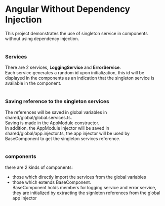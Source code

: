 # Angular Without Dependency Injection

This project demonstrates the use of singleton service in components without using dependency injection.
<br/><br/>

### Services
There are 2 services, <b>LoggingService</b> and <b>ErrorService</b>.<br/>
Each service generates a random id upon initialization, this id will be displayed in the components as an indication that the singleton service is available in the component.
<br/><br/>

### Saving reference to the singleton services
The references will be saved in global variables in shared/global/global.services.ts.<br/>
Saving is made in the AppModule constructor.<br/>
In addition, the AppModule injector will be saved in shared/global/app.injector.ts, the app injector will be used by BaseComponent to get the singleton services reference. 
<br/><br/>

### components
there are 2 kinds of components:
* those which directly import the services from the global variables
* those which extends BaseComponent.
  <br/>BaseComponent holds members for logging service and error service, they are initialized by extracting the signleton references from the global app injector

